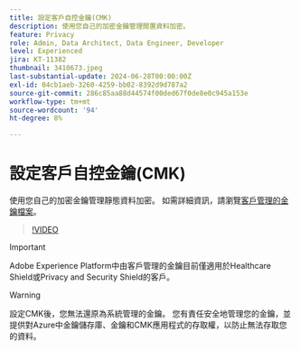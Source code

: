 ```yaml
---
title: 設定客戶自控金鑰(CMK)
description: 使用您自己的加密金鑰管理閒置資料加密。
feature: Privacy
role: Admin, Data Architect, Data Engineer, Developer
level: Experienced
jira: KT-11382
thumbnail: 3410673.jpeg
last-substantial-update: 2024-06-28T00:00:00Z
exl-id: 04cb1aeb-3260-4259-bb02-8392d9d787a2
source-git-commit: 286c85aa88d44574f00ded67f0de8e0c945a153e
workflow-type: tm+mt
source-wordcount: '94'
ht-degree: 8%

---
```


# 設定客戶自控金鑰(CMK)

使用您自己的加密金鑰管理靜態資料加密。 如需詳細資訊，請瀏覽[客戶管理的金鑰檔案](https://experienceleague.adobe.com/docs/experience-platform/landing/governance-privacy-security/customer-managed-keys.html?lang=zh-Hant)。

>[!VIDEO](https://video.tv.adobe.com/v/3410673/?learn=on&enablevpops)

>[!IMPORTANT]
>
> Adobe Experience Platform中由客戶管理的金鑰目前僅適用於Healthcare Shield或Privacy and Security Shield的客戶。

>[!WARNING]
>
>設定CMK後，您無法還原為系統管理的金鑰。 您有責任安全地管理您的金鑰，並提供對Azure中金鑰儲存庫、金鑰和CMK應用程式的存取權，以防止無法存取您的資料。
